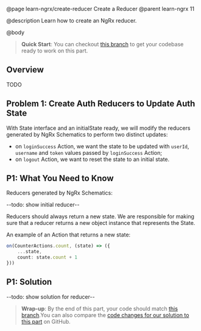 @page learn-ngrx/create-reducer Create a Reducer
@parent learn-ngrx 11

@description Learn how to create an NgRx reducer.

@body

> **Quick Start**: You can checkout [this branch](https://github.com/bitovi/angular-ngrx-chat/tree/test-redirect-effects) to get your codebase ready to work on this part.

## Overview

TODO

## Problem 1: Create Auth Reducers to Update Auth State

With State interface and an initialState ready, we will modify the reducers generated by NgRx Schematics to perform two distinct updates:

- on `loginSuccess` Action, we want the state to be updated with `userId`, `username` and `token` values passed by `loginSuccess` Action;
- on `logout` Action, we want to reset the state to an initial state.

## P1: What You Need to Know

Reducers generated by NgRx Schematics:

--todo: show initial reducer--

Reducers should always return a new state. We are responsible for making sure that a reducer returns a new object instance that represents the State.

An example of an Action that returns a new state:

```ts
on(CounterActions.count, (state) => ({
    ...state,
    count: state.count + 1
}))
```

## P1: Solution

--todo: show solution for reducer--

> **Wrap-up**: By the end of this part, your code should match [this branch](https://github.com/bitovi/angular-ngrx-chat/tree/create-reducer).You can also compare the [code changes for our solution to this part](https://github.com/bitovi/angular-ngrx-chat/compare/test-redirect-effects...create-reducer) on GitHub.
